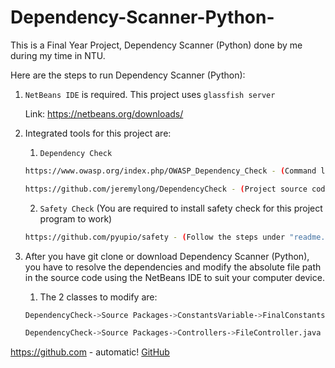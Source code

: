 # Dependency-Scanner-Python-
This is a Final Year Project, Dependency Scanner (Python) done by me during my time in NTU.

Here are the steps to run Dependency Scanner (Python):

1. `NetBeans IDE` is required. This project uses `glassfish server`
  
   Link: https://netbeans.org/downloads/
   
2. Integrated tools for this project are:
   1. `Dependency Check` 
   ```bash
   https://www.owasp.org/index.php/OWASP_Dependency_Check - (Command line & Documentation)
   ```
   ```bash
   https://github.com/jeremylong/DependencyCheck - (Project source code of Dependency Check)
   ```
   2. `Safety Check` (You are required to install safety check for this project program to work)
   ```bash
   https://github.com/pyupio/safety - (Follow the steps under "readme.md")
   ```

3. After you have git clone or download Dependency Scanner (Python), you have to resolve the dependencies and modify the absolute file path    in the source code using the NetBeans IDE to suit your computer device.

   1. The 2 classes to modify are:
   ```bash
   DependencyCheck->Source Packages->ConstantsVariable->FinalConstants.java
   ```
   ```bash
   DependencyCheck->Source Packages->Controllers->FileController.java
   ```
https://github.com - automatic!
[GitHub](http://github.com)
   
